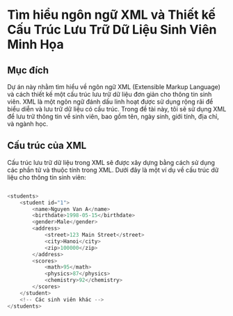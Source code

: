 # Tìm hiểu ngôn ngữ XML và Thiết kế Cấu Trúc Lưu Trữ Dữ Liệu Sinh Viên Minh Họa
## **Mục đích**

Dự án này nhằm tìm hiểu về ngôn ngữ XML (Extensible Markup Language) và cách thiết kế một cấu trúc lưu trữ dữ liệu đơn giản cho thông tin sinh viên. XML là một ngôn ngữ đánh dấu linh hoạt được sử dụng rộng rãi để biểu diễn và lưu trữ dữ liệu có cấu trúc. Trong đề tài này, tôi sẽ sử dụng XML để lưu trữ thông tin về sinh viên, bao gồm tên, ngày sinh, giới tính, địa chỉ, và ngành học.

## **Cấu trúc của XML**

Cấu trúc lưu trữ dữ liệu trong XML sẽ được xây dựng bằng cách sử dụng các phần tử và thuộc tính trong XML. Dưới đây là một ví dụ về cấu trúc dữ liệu cho thông tin sinh viên:


```c

<students>
    <student id="1">
        <name>Nguyen Van A</name>
        <birthdate>1998-05-15</birthdate>
        <gender>Male</gender>
        <address>
            <street>123 Main Street</street>
            <city>Hanoi</city>
            <zip>100000</zip>
        </address>
        <scores>
            <math>95</math>
            <physics>87</physics>
            <chemistry>92</chemistry>
        </scores>
    </student>
    <!-- Các sinh viên khác -->
</students>
```

